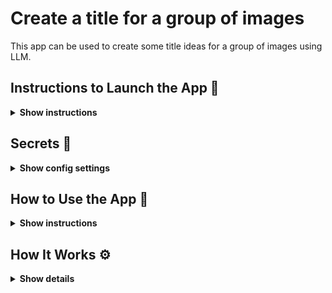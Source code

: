 # Create a title for a group of images

This app can be used to create some title ideas for a group of images using LLM.

## Instructions to Launch the App 🚀

<details><summary><b>Show instructions</b></summary>

Once you clone this repo to your machine, activate a Python virtual environment using the following command:

`python -m venv .venv`

Once the Python virtual environment is created, activate it and install all dependencies from `requirements.txt`.

`source .venv/bin/activate`

`pip install -r requirements.txt`

Once all dependencies are installed, you can launch the app using the following command:

`streamlit run src/app.py`

In a few seconds the app will be lanuched in your browser. If that doesn't happen automatically, you can copy the URL that's printed in the output.

</details>

## Secrets 🔑

<details><summary><b>Show config settings</b></summary>

This app makes a call to the OpenAI API. You will need to get the API key from [OpenAI] and store it locally in the `.env` file.

This app also uses `espnet/kan-bayashi_ljspeech_vits` model from [HuggingFace] to create captions for each image. You will need to store the Huggingface API key in the same file as shown below:

<p align='center'>
	<img src='./misc/api-keys.png', alt='API Keys', width='650'>
</p>

Please note that you can change this model to another image-to-text model from HuggingFace in `src/config.py` file.

[OpenAI]:      https://openai.com
[HuggingFace]: https://huggingface.co/espnet/kan-bayashi_ljspeech_vits
</details>

## How to Use the App 🤔

<details><summary><b>Show instructions</b></summary>

Once the app is launched in a browser, you can upload JPG/JPEG images by either clicking on **Browse files** or by draggin and dropping files directly. Please be aware of the size limitation.

<p align='center'>
	<img src='./misc/upload-images.png' alt='Upload Images', width='650'>
</p>

Once the images are uploaded, you will get the results in a few minutes. Here's a sample result for four images shown in the screenshot:

<p align='center'>
	<img src='./misc/sample-results.png' alt='Sample Results', width='650'>
</p>

Note that the image captions (more on that below) are also displayed under the **Image Captions** section.

</details>

## How It Works ⚙️

<details><summary><b>Show details</b></summary>

We first generate a description, aka image captions, for each uploaded image based on image-to-text model from HuggingFace. 

Once all image descriptions are generated, we send them to GPT-4 via the OpenAI API with the following prompt:
```
    """Creates five title ideas based on the following image descriptions:"""
    template = """
    You are a creative title generator;
    You can suggest creative title ideas based on a set of phrases. Each title should capture as many concepts from all phrases as possible and it should be playful. Each title should have four words of less and it should contain no more than two relavant emojis.
    PHRASES: {img_descr}
    FIVE TITLE IDEAS:
    """
```

Where `img_descr` contains all image captions separated by commas. 

The GPT-4 model parses through the image captions and suggests five title ideas for that group of images.

Please note that the app uses **gpt-4-0613** from OpenAI. Please change it (to e.g., **gpt-3.5-turbo-0613**), if needed.
</details>
